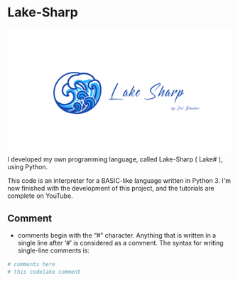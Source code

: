 # Lake-Sharp
[![](data/Lake%20Sharp%20logo.png)](https://bit.ly/3TML0W2)
I developed my own programming language, called Lake-Sharp ( Lake# ), using Python.

This code is an interpreter for a BASIC-like language written in Python 3.
I'm now finished with the development of this project, and the tutorials are complete on YouTube.

## Comment
* comments begin with the “#” character. Anything that is written in a single line after ‘#’ is considered as a comment. The syntax for writing single-line comments is:
```bash
# comments here
# this codelake comment
```
